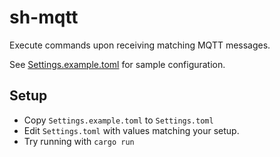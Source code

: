 # sh-mqtt

Execute commands upon receiving matching MQTT messages.

See [Settings.example.toml](/Settings.example.toml) for sample configuration.

## Setup

- Copy `Settings.example.toml` to `Settings.toml`
- Edit `Settings.toml` with values matching your setup.
- Try running with `cargo run`
